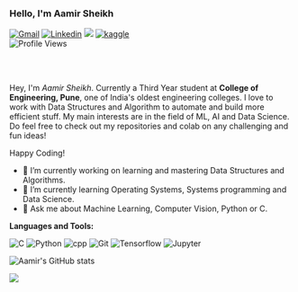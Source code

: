 ### Hello, I'm Aamir Sheikh

<!-- Social icons section -->
<!-- View counter - https://github.com/DenverCoder1/Simple-View-Counter -->

[![Gmail](https://img.shields.io/badge/Gmail-BB001B?style=for-the-badge&logo=gmail&logoColor=white)](mailto:aamirgondia00@gmail.com)
[![Linkedin](https://img.shields.io/badge/LinkedIn-0e76a8?style=for-the-badge&logo=linkedin&logoColor=white)](https://www.linkedin.com/in/aamir-sheikh-431a601a5)
[![](https://img.shields.io/badge/Twitter-1DA1F2?style=for-the-badge&logo=twitter&logoColor=white)](https://twitter.com/AamirSheikh00at?s=08)
[![kaggle](https://img.shields.io/badge/Kaggle-008000?style=for-the-badge&logo=kaggle&logoColor=white)](https://www.kaggle.com/aamirarshadsheikh)
<br />
![Profile Views](https://komarev.com/ghpvc/?username=AamirSheikh00&color=ff8c00)

<br />
<br />

Hey, I'm *Aamir Sheikh*. Currently a Third Year student at <b>College of Engineering, Pune</b>, one of India's oldest engineering colleges. I love to work with Data Structures and Algorithm to automate and build more efficient stuff. My main interests are in the field of ML, AI and Data Science. 
Do feel free to check out my repositories and colab on any challenging and fun ideas!

Happy Coding!

- 🔭 I’m currently working on learning and mastering Data Structures and Algorithms.
- 🌱 I’m currently learning Operating Systems, Systems programming and Data Science.
- 💬 Ask me about Machine Learning, Computer Vision, Python or C.

**Languages and Tools:**  
<p>
  <img alt="C" src="https://img.shields.io/badge/C-00599C?style=for-the-badge&logo=c&logoColor=white"/>
<img alt="Python" src="https://img.shields.io/badge/Python-3776AB?style=for-the-badge&logo=python&logoColor=white"/>
  <img alt = "cpp" src="https://img.shields.io/badge/C++-cyan?style=for-the-badge&logo=c%2B%2B&logoColor=white">
  <img alt = "Git" src="https://img.shields.io/badge/git-black?style=for-the-badge&logo=git&logoColor=white">
  <img alt = "Tensorflow" src="https://img.shields.io/badge/TensorFlow-darkorange?style=for-the-badge&logo=tensorflow&logoColor=white">
  <img alt = "Jupyter" src="https://img.shields.io/badge/Jupyter-darkgreen?style=for-the-badge&logo=jupyter&logoColor=orange">
</p>

![Aamir's GitHub stats](https://github-readme-stats.vercel.app/api?username=AamirSheikh00&show_icons=true&include_all_commits=true)

![](https://github-profile-summary-cards.vercel.app/api/cards/repos-per-language?username=AamirSheikh00&theme=default) 





<!---
AamirSheikh00/AamirSheikh00 is a ✨ special ✨ repository because its `README.md` (this file) appears on your GitHub profile.
You can click the Preview link to take a look at your changes.
--->

